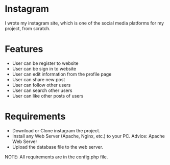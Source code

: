 # Instagram

I wrote my instagram site, which is one of the social media platforms for my project, from scratch.

# Features

* User can be register to website
* User can be sign in to website
* User can edit information from the profile page
* User can share new post
* User can follow other users
* User can search other users
* User can like other posts of users

# Requirements

* Download or Clone instagram the project.
* Install any Web Server (Apache, Nginx, etc.) to your PC. Advice: Apache Web Server
* Upload the database file to the web server.

NOTE: All requirements are in the config.php file. 
